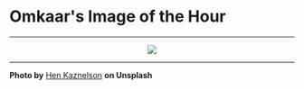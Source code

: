 # Omkaar's Image of the Hour

---

<div align="center">

<a href="https://unsplash.com/photos/a-person-rides-a-bike-down-a-quiet-street-WA9lxfmB1LY">
  <img src="https://images.unsplash.com/photo-1754152728457-902f155ebcae?crop=entropy&cs=tinysrgb&fit=max&fm=jpg&ixid=M3w3NjA2Nzh8MHwxfHJhbmRvbXx8fHx8fHx8fDE3NTUzMTMyMDB8&ixlib=rb-4.1.0&q=80&w=1080" style="max-width:100%; height:auto;">
</a>



</div>

---

**Photo by** [Hen Kaznelson](https://unsplash.com/@catchafilm) **on Unsplash**
